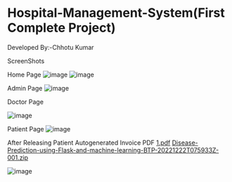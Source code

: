 # Hospital-Management-System(First Complete Project)



Developed By:-Chhotu Kumar

ScreenShots


Home Page
![image](https://user-images.githubusercontent.com/114212135/210441819-9e5c1763-2fd2-420a-a0f5-69e6b62f1742.png)
![image](https://user-images.githubusercontent.com/114212135/210441999-1778b5c7-fb41-4826-9438-8bf335fc1c66.png)


Admin Page
![image](https://user-images.githubusercontent.com/114212135/210442148-e217c4d5-63f1-4412-8f29-1af6bae50f46.png)


Doctor Page

![image](https://user-images.githubusercontent.com/114212135/210442366-a5a2a3f3-beee-4800-aa1b-65bf0bb78282.png)

Patient Page
![image](https://user-images.githubusercontent.com/114212135/210442488-d4bb61d5-d70c-46cc-9013-67fe90ca3c29.png)

After Releasing Patient Autogenerated Invoice PDF
[1.pdf](https://github.com/ChhotuMandal/Hospital-Management-System/files/10339843/1.pdf)
[Disease-Prediction-using-Flask-and-machine-learning-BTP-20221222T075933Z-001.zip](https://github.com/ChhotuMandal/Hospital-Management-System/files/10339844/Disease-Prediction-using-Flask-and-machine-learning-BTP-20221222T075933Z-001.zip)


![image](https://user-images.githubusercontent.com/114212135/210442881-99ae9017-a7e9-4e28-b5ac-7f4d6d47c26b.png)




